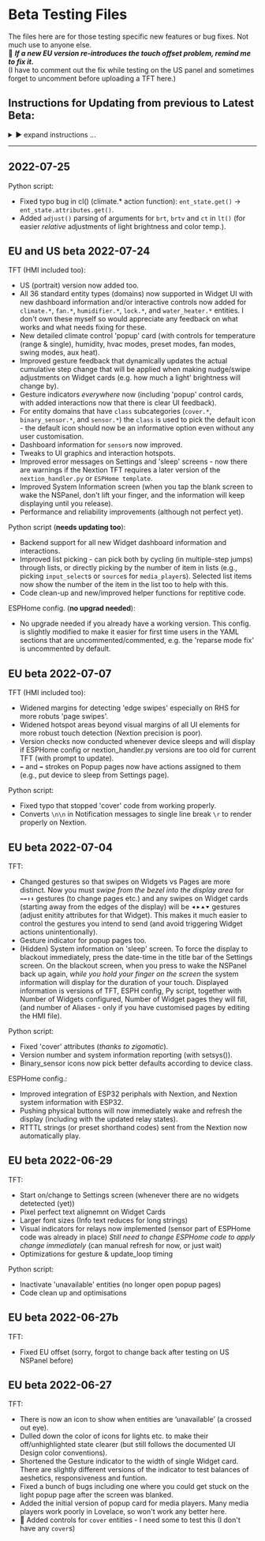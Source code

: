 # Beta Testing Files

The files here are for those testing specific new features or bug fixes.  Not much use to anyone else.  
🔶 **_If a new EU version re-introduces the touch offset problem, remind me to fix it._**  
(I have to comment out the fix while testing on the US panel and sometimes forget to uncomment before uploading a TFT here.)

## Instructions for Updating from previous to Latest Beta:

 <details>
  <summary>▶️ expand instructions ...</summary>


* **Nextion TFT** (`NSP-EU*_YYYY-MM-YY_beta.TFT`) - copy the latest TFT and rename to overwirte your previous version, then upload to your NSPanel. (_Keep the path and name of the file and the `tft_url` the same when updating, something short and simple, so you don't have to keep editing and reflashing the ESPHome config._)
* **Python script** (`nextion_handler.py`) - copy and overwrite previous file in your `\config\python_scripts` directory in Home Assistant.
* **ESPHome config template** (`ESPHome_Nextion_Handler_template.yaml`) - This file will be updated far less frequently than the two above, but takes a bit more effort and care to update. **BACK UP** your original YAML file, copy and paste the _section below your customised `substitution:` block_ (into the standard 'boilerplate' section), edit back in parts of the template you customised before (see check list below), then flash with ESPHome.  (Keep the name and path of the YAML file the same when updating, just paste the new information into the existing (backed up) file).  After pasting in the new information you may need to edit back in any of your previous customisations:
  * make sure you keep your original customised `substitutions:` block at the top of the file (and check that the list of variables in that section has not changed in the new template).
  * comment out the 'reparse mode fix' near the top of the file.  (To make it easier for people flashing ESPHome for the first time, this is now uncommented by default.  It is not essential to comment the fix out after the first time, but it is no longer needed after that.)
  * uncomment the encryption section again (if you use it).
  * add back your custom on_boot settings (if you customised that).
  * edit back in any other custom parts of your previous config. (such as where there are comments in the template suggesting customisation options).
  * **fix any indentation problems after editing** - some YAML editors mess this up when copying and pasting (and I made this mistake in one of the previous beta templates - appologies).
  * if you are trying to merge large numbers of edits to a custom config file, you can use the GitHub `History` (button in top right corner when you open a tracked file in GitHub) to view commit details of all the changes between versions.
</details>
 
--- 

## 2022-07-25
Python script:
* Fixed typo bug in cl() (climate.* action function): `ent_state.get()` -> `ent_state.attributes.get()`.
* Added `adjust()` parsing of arguments for `brt`, `brtv` and `ct` in `lt()` (for easier _relative_ adjustments of light brightness and color temp.).

## EU and US beta 2022-07-24
TFT (HMI included too):
* US (portrait) version now added too.
* All 36 standard entity types (domains) now supported in Widget UI with new dashboard information and/or interactive controls now added for  `climate.*`, `fan.*`, `humidifier.*`, `lock.*`, and `water_heater.*` entities.  I don't own these myself so would appreciate any feedback on what works and what needs fixing for these.
* New detailed climate control 'popup' card (with controls for temperature (range & single), humidity, hvac modes, preset modes, fan modes, swing modes, aux heat).
* Improved gesture feedback that dynamically updates the actual cumulative step change that will be applied when making nudge/swipe adjustments on Widget cards (e.g. how much a light' brightness will change by).
* Gesture indicators _everywhere_ now (including 'popup' control cards, with added interactions now that there is clear UI feedback).
* For entity domains that have `class` subcategories (`cover.*`, `binary_sensor.*`, and `sensor.*`) the `class` is used to pick the default icon - the default icon should now be an informative option even without any user customisation.
* Dashboard information for `sensor`s now improved.
* Tweaks to UI graphics and interaction hotspots.
* Improved error messages on Settings and 'sleep' screens - now there are warnings if the Nextion TFT requires a later version of the `nextion_handler.py` or `ESPHome template`.
* Improved System Information screen (when you tap the blank screen to wake the NSPanel, don't lift your finger, and the information will keep displaying until you release).
* Performance and reliability improvements (although not perfect yet).

Python script (**needs updating too**):
* Backend support for all new Widget dashboard information and interactions.
* Improved list picking - can pick both by cycling (in multiple-step jumps) through lists, or directly picking by the number of item in lists (e.g., picking `input_select`s or `source`s for `media_player`s).  Selected list items now show the number of the item in the list too to help with this.
* Code clean-up and new/improved helper functions for reptitive code.

ESPHome config. (**no upgrad needed**):
* No upgrade needed if you already have a working version.  This config. is slightly modified to make it easier for first time users in the YAML sections that are uncommented/commented, e.g. the 'reparse mode fix' is uncommented by default.


## EU beta 2022-07-07
TFT (HMI included too):
* Widened margins for detecting 'edge swipes' especially on RHS for more robuts 'page swipes'.
* Widened hotspot areas beyond visual margins of all UI elements for more robust touch detection (Nextion precision is poor).
* Version checks now conducted whenever device sleeps and will display if ESPHome config or nextion_handler.py versions are too old for current TFT (with prompt to update).
* `⬅` and `➡` strokes on Popup pages now have actions assigned to them (e.g., put device to sleep from Settings page).

Python script:
* Fixed typo that stopped 'cover' code from working properly.
* Converts `\n\n` in Notification messages to single line break `\r` to render properly on Nextion.

## EU beta 2022-07-04
TFT:
* Changed gestures so that swipes on Widgets vs Pages are more distinct.  Now you must _swipe from the bezel into the display area_ for `⬅➡⬆⬇` gestures (to change pages etc.) and any swipes on Widget cards (starting away from the edges of the display) will be `⯇⯈⯅⯆` gestures (adjust enitity attributes for that Widget).  This makes it much easier to control the gestures you intend to send (and avoid triggering Widget actions unintentionally).
* Gesture indicator for popup pages too.
* (Hidden) System information on 'sleep' screen.  To force the display to blackout immediately, press the date-time in the title bar of the Settings screen.  On the blackout screen, when you press to wake the NSPanel back up again, _while you hold your finger on the screen_ the system information will display for the duration of your touch.  Displayed information is versions of TFT, ESPH config, Py script, together with Number of Widgets configured, Number of Widget pages they will fill, (and number of Aliases - only if you have customised pages by editing the HMI file). 

Python script:
* Fixed 'cover' attributes (_thanks to zigomatic_).
* Version number and system information reporting (with setsys()).
* Binary_sensor icons now pick better defaults according to device class.

ESPHome config.:
* Improved integration of ESP32 periphals with Nextion, and Nextion system information with ESP32.
* Pushing physical buttons will now immediately wake and refresh the display (including with the updated relay states).
* RTTTL strings (or preset shorthand codes) sent from the Nextion now automatically play.

## EU beta 2022-06-29
TFT:
* Start on/change to Settings screen (whenever there are no widgets detetected (yet))
* Pixel perfect text alignemnt on Widget Cards
* Larger font sizes (Info text reduces for long strings)
* Visual indicators for relays now implemented (sensor part of ESPHome code was already in place) 
_Still need to change ESPHome code to apply change immediately_ (can manual refresh for now, or just wait)
* Optimizations for gesture & update_loop timing

Python script:
* Inactivate 'unavailable' entities (no longer open popup pages)
* Code clean up and optimisations

## EU beta 2022-06-27b
TFT:
* Fixed EU offset (sorry, forgot to change back after testing on US NSPanel before)

## EU beta 2022-06-27
TFT:
* There is now an icon to show when entities are ‘unavailable’ (a crossed out eye).
* Dulled down the color of icons for lights etc. to make their off/unhighlighted state clearer (but still follows the documented UI Design color conventions).
* Shortened the Gesture indicator to the width of single Widget card. There are slightly different versions of the indicator to test balances of aeshetics, responsiveness and funtion.
* Fixed a bunch of bugs including one where you could get stuck on the light popup page after the screen was blanked.
* Added the initial version of popup card for media players.  Many media players work poorly in Lovelace, so won't work any better here.
* 🔶 Added controls for `cover` entities - I need some to test this (I don't have any `cover`s)
